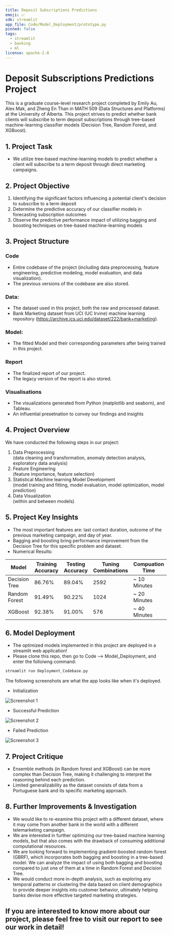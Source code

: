 ```yaml
---
title: Deposit Subscriptions Predictions
emoji: 📈
sdk: streamlit
app_file: Code/Model_Deployment/prototype.py
pinned: false
tags:
  - streamlit
  - banking
  - ml
license: apache-2.0
---
```


# Deposit Subscriptions Predictions Project

This is a graduate course-level research project completed by Emily Au, Alex Mak, and Zheng En Than in MATH 509 (Data Structures and Platforms) at the University of Alberta. This project strives to predict whether bank clients will subscribe to term deposit subscriptions through tree-based machine-learning classifier models (Decision Tree, Random Forest, and XGBoost).

## 1. Project Task

- We utilize tree-based machine-learning models to predict whether a client will subscribe to a term deposit through direct marketing campaigns.

## 2. Project Objective

1. Identifying the significant factors influencing a potential client's decision to subscribe to a term deposit
2. Determine the predictive accuracy of our classifier models in forecasting subscription outcomes
3. Observe the predictive performance impact of utilizing bagging and boosting techniques on tree-based machine-learning models

## 3. Project Structure

### Code

- Entire codebase of the project (including data preprocessing, feature engineering, predictive modeling, model evaluation, and data visualization).
- The previous versions of the codebase are also stored.

### Data:

- The dataset used in this project, both the raw and processed dataset.
- Bank Marketing dataset from UCI (UC Irvine) machine learning repository (https://archive.ics.uci.edu/dataset/222/bank+marketing).

### Model:

- The fitted Model and their corresponding parameters after being trained in this project.

### Report

- The finalized report of our project.
- The legacy version of the report is also stored.

### Visualisations

- The visualizations generated from Python (matplotlib and seaborn), and Tableau.
- An influential presetnation to convey our findings and insights

## 4. Project Overview

We have conducted the following steps in our project:

1. Data Preprocessing
   <br> (data cleaning and transformation, anomaly detection analysis, exploratory data analysis)
2. Feature Engineering
   <br> (feature importance, feature selection)
3. Statistical Machine learning Model Development
   <br>(model training and fitting, model evaluation, model optimization, model prediction)
4. Data Visualization
   <br> (within and between models)

## 5. Project Key Insights

- The most important features are: last contact duration, outcome of the previous marketing campaign, and day of year.
- Bagging and boosting bring performance improvement from the Decision Tree for this specific problem and dataset.
- Numerical Results:
  <br>

| Model         | Training Accuracy | Testing Accuracy | Tuning Combinations | Compuation Time |
| ------------- | ----------------- | ---------------- | ------------------- | --------------- |
| Decision Tree | 86.76%            | 89.04%           | 2592                | ~ 10 Minutes    |
| Random Forest | 91.49%            | 90.22%           | 1024                | ~ 20 Minutes    |
| XGBoost       | 92.38%            | 91.00%           | 576                 | ~ 40 Minutes    |

## 6. Model Deployment

- The optimized models implemented in this project are deployed in a streamlit web application!
- Please clone this repo, then go to Code --> Model_Deployment, and enter the folloiwng command:

```bash
streamlit run Deployment_Codebase.py
```

The following screenshots are what the app looks like when it's deployed.

- Initialization

![Screenshot 1](Code/Model_Deployment/Visualizations/Screenshot.png)

- Successful Prediction

![Screenshot 2](Code/Model_Deployment/Visualizations/success_prediction.png)

- Failed Prediction

![Screenshot 3](Code/Model_Deployment/Visualizations/failed_prediction.png)

## 7. Project Critique

- Ensemble methods (in Random forest and XGBoost) can be more complex than Decision Tree, making it challenging to interpret the reasoning behind each prediction.
- Limited generalizability as the dataset consists of data from a Portuguese bank and its specific marketing approach.

## 8. Further Improvements & Investigation

- We would like to re-examine this project with a different dataset, where it may come from another bank in the world with a different telemarketing campaign.
- We are interested in further optimizing our tree-based machine learning models, but that also comes with the drawback of consuming additional computational resources.
- We are looking forward to implementing gradient-boosted random forest (GBRF), which incorporates both bagging and boosting in a tree-based model. We can analyze the impact of using both bagging and boosting compared to just one of them at a time in Random Forest and Decision Tree.
- We would conduct more in-depth analysis, such as exploring any temporal patterns or clustering the data based on client demographics to provide deeper insights into customer behavior, ultimately helping banks devise more effective targeted marketing strategies.

## If you are interested to know more about our project, please feel free to visit our report to see our work in detail! 
